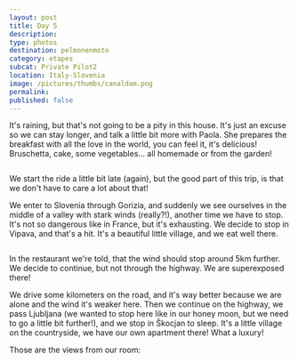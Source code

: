```yaml
---
layout: post
title: Day 5
description: 
type: photos
destination: pelmonenmoto
category: etapes
subcat: Private Pilot2
location: Italy-Slovenia
image: /pictures/thumbs/canaldam.png
permalink: 
published: false
---
```


It's raining, but that's not going to be a pity in this house. It's just an excuse so we can stay longer, and talk a little bit more with Paola. She prepares the breakfast with all the love in the world, you can feel it, it's delicious! Bruschetta, cake, some vegetables... all homemade or from the garden!

<p><a
href="https://lh3.googleusercontent.com/RdG-oFFTTF_hmfe7H7jBeSdhGOyMoourb4euhDvUBluSDHYuYqISCEiKBozQ84pIhD8FZlZd8_I2Ut3F7Rz8hfnuLEtA7ZtXGrVYY188wbue5EgaQ8nUJKtjmktcSjh-GOAhK3rWk_FaTnmD-gmnVzBmbDt7fd40C1-qWmyiyBkEYX6HN8NGabwwXyMSFJk9bLbTVW9oduTBPjQF2qtaAFWFEfzlhrbbuazHv81DefERy8KA6YVPSEi0Va64L99Al7nxRAvx91lsLZPMA83W04v-PosnHQpu7OOxZK4iyOnmJgXKVHA_sJFK1QqqDHFA7VKqndcW_EKB4KUzANC8hSql9OPkjO3ZZ6cHgiOaLcnAKvSrPjRnuPJVKZZB4QAgGNDiddMAZV4GmAcmv6gP2S4F7wWBf--xbGBZpV5tjpNeummTWKIV8lSGe8Cdtp2OQLdI4rwwojY788XFgVlKfzH76XqvElwdc6UNFDGb0XOe2bZGBdiusv4-ENageGLa_7MxYEtoXShwUmrZ_BKly0c4L1l5JaE3RslU9HxCNccSHKofIatl6TDpZs6MhChW67gw1vmlFEMqCsTRXuJJiKQYNngD0duop7_SV1cS=w883-h662-no"> 
<img src="https://lh3.googleusercontent.com/RdG-oFFTTF_hmfe7H7jBeSdhGOyMoourb4euhDvUBluSDHYuYqISCEiKBozQ84pIhD8FZlZd8_I2Ut3F7Rz8hfnuLEtA7ZtXGrVYY188wbue5EgaQ8nUJKtjmktcSjh-GOAhK3rWk_FaTnmD-gmnVzBmbDt7fd40C1-qWmyiyBkEYX6HN8NGabwwXyMSFJk9bLbTVW9oduTBPjQF2qtaAFWFEfzlhrbbuazHv81DefERy8KA6YVPSEi0Va64L99Al7nxRAvx91lsLZPMA83W04v-PosnHQpu7OOxZK4iyOnmJgXKVHA_sJFK1QqqDHFA7VKqndcW_EKB4KUzANC8hSql9OPkjO3ZZ6cHgiOaLcnAKvSrPjRnuPJVKZZB4QAgGNDiddMAZV4GmAcmv6gP2S4F7wWBf--xbGBZpV5tjpNeummTWKIV8lSGe8Cdtp2OQLdI4rwwojY788XFgVlKfzH76XqvElwdc6UNFDGb0XOe2bZGBdiusv4-ENageGLa_7MxYEtoXShwUmrZ_BKly0c4L1l5JaE3RslU9HxCNccSHKofIatl6TDpZs6MhChW67gw1vmlFEMqCsTRXuJJiKQYNngD0duop7_SV1cS=w883-h662-no" alt=""></a></p>

We start the ride a little bit late (again), but the good part of this trip, is that we don't have to care a lot about that!

We enter to Slovenia through Gorizia, and suddenly we see ourselves in the middle of a valley with stark winds (really?!), another time we have to stop. It's not so dangerous like in France, but it's exhausting. We decide to stop in Vipava, and that's a hit. It's a beautiful little village, and we eat well there. 

<p><a
href="https://lh3.googleusercontent.com/SF0C9JCGzZH0fPqWeXWlRGKIZ-JmqSYKeXVEvvpTuvPCXb1Gd3umuFNxYp6hg6U8oCl53YEeobrOJFLfylgIh40rFDb6gHZTlL6ltX0gdk1zCP02NLyrNGG5bbFHZhr4WDC8speooddWRqaiZ22NJev_EohqDt2dYr0-Ai60zixaXmcguVqHD01J9ZteqYbWQpm3wL-XyT0hwKV4zl_n-ykHdMbe0ub8vtzoT3g97gyLZdnKvSprDLxSFGM6gK1T3OT3KmuZzbYnS02QTpiz96Kfa6zNr9w4XFu6jIraWS0O8LRuXl58ODd1Sfni-0jw6s3F3O7tkmKvOSsKUxbUVYlegJgEv-Xtgq3sdvp2qOX9qA81DxXEN3tvCU0Uz9iYP1ugS_1t4TYKlSDdVSGcO7fYfBrxRvAl08pZ7FuHRJRWWydMfnxVPtzw7D6si6zvBNV_14CSfKYfw-nV9E7UHWa9zCDmsok9-C_A0PZvhyPdZEfOgdu_pCZ4vO1Do-5d3N6J69NgokCVc8F9ILTYBbyhumXBfhBtj9zw5YlJGWpSzXcO5RNheGsWJv8VytRh8ohyMJF4QOPZ_vuCgJMEams0igoPQwfGQ317LQTA=w883-h662-no"> 
<img src="https://lh3.googleusercontent.com/SF0C9JCGzZH0fPqWeXWlRGKIZ-JmqSYKeXVEvvpTuvPCXb1Gd3umuFNxYp6hg6U8oCl53YEeobrOJFLfylgIh40rFDb6gHZTlL6ltX0gdk1zCP02NLyrNGG5bbFHZhr4WDC8speooddWRqaiZ22NJev_EohqDt2dYr0-Ai60zixaXmcguVqHD01J9ZteqYbWQpm3wL-XyT0hwKV4zl_n-ykHdMbe0ub8vtzoT3g97gyLZdnKvSprDLxSFGM6gK1T3OT3KmuZzbYnS02QTpiz96Kfa6zNr9w4XFu6jIraWS0O8LRuXl58ODd1Sfni-0jw6s3F3O7tkmKvOSsKUxbUVYlegJgEv-Xtgq3sdvp2qOX9qA81DxXEN3tvCU0Uz9iYP1ugS_1t4TYKlSDdVSGcO7fYfBrxRvAl08pZ7FuHRJRWWydMfnxVPtzw7D6si6zvBNV_14CSfKYfw-nV9E7UHWa9zCDmsok9-C_A0PZvhyPdZEfOgdu_pCZ4vO1Do-5d3N6J69NgokCVc8F9ILTYBbyhumXBfhBtj9zw5YlJGWpSzXcO5RNheGsWJv8VytRh8ohyMJF4QOPZ_vuCgJMEams0igoPQwfGQ317LQTA=w883-h662-no" alt=""></a></p>

In the restaurant we're told, that the wind should stop around 5km further. We decide to continue, but not through the highway. We are superexposed there!

We drive some kilometers on the road, and it's way better because we are alone and the wind it's weaker here. Then we continue on the highway, we pass Ljubljana (we wanted to stop here like in our honey moon, but we need to go a little bit further!), and we stop in Škocjan to sleep. It's a little village on the countryside, we have our own apartment there! What a luxury!

Those are the views from our room:

<p><a
href="https://lh3.googleusercontent.com/ryFVFsSWoVm3q0_-NeDWlajKJ5VF-A0d9CCWIb2YhxBee5z5_SSNzQdkgfPzC8DHJ_53DeJQiYCWFTpNgBlaRl2ydQeKQCvKZw7sxz2JXGIT3YhcjAvrXLLMD8hezE-RI6rVUzbGs7Pg3n_3q31I2CkPMG3SXCRDrB7SFyOlX8aHP0deKly4rUDyjLnxgiJclNYmCIG9JorftRfSMqlgofICtrkGvVK4yM_CDAZ2WkTUvN5her0-o_Mj3zKe0K-KsUf8lezPSnftQoBNydfON5_wzfFMZaPuhva26-9CVIM_vDiqjy4a_Sk68NYIITSEsxBH-9FXsumvpyEH1r_esjYOMeK-xVpnX0ruFWnejxKDU2PCTwp6JfREBYn-IfEynu7IDmSd7evHTMS0uJpdMj5mMwwGNo3uphbduGbKJxuhwzLLafI2lsMM4V9iDqh4wZXsl6E4B2-aNzCLlyOa0OtxH9OdNzv50eVQvSAsSAzl9q_Q-3M_Xn335FqH0AceT3ad5zGP5184Cbb5z6Ph1oWf2zRsvhRIj9oIzLc70rd5jFHxyvWZHSQMXYanBAG_Zt_BvGzA-QxzxMUWZNpB07B0YIp5I0_kI0GiCqus=w883-h662-no"> 
<img src="https://lh3.googleusercontent.com/ryFVFsSWoVm3q0_-NeDWlajKJ5VF-A0d9CCWIb2YhxBee5z5_SSNzQdkgfPzC8DHJ_53DeJQiYCWFTpNgBlaRl2ydQeKQCvKZw7sxz2JXGIT3YhcjAvrXLLMD8hezE-RI6rVUzbGs7Pg3n_3q31I2CkPMG3SXCRDrB7SFyOlX8aHP0deKly4rUDyjLnxgiJclNYmCIG9JorftRfSMqlgofICtrkGvVK4yM_CDAZ2WkTUvN5her0-o_Mj3zKe0K-KsUf8lezPSnftQoBNydfON5_wzfFMZaPuhva26-9CVIM_vDiqjy4a_Sk68NYIITSEsxBH-9FXsumvpyEH1r_esjYOMeK-xVpnX0ruFWnejxKDU2PCTwp6JfREBYn-IfEynu7IDmSd7evHTMS0uJpdMj5mMwwGNo3uphbduGbKJxuhwzLLafI2lsMM4V9iDqh4wZXsl6E4B2-aNzCLlyOa0OtxH9OdNzv50eVQvSAsSAzl9q_Q-3M_Xn335FqH0AceT3ad5zGP5184Cbb5z6Ph1oWf2zRsvhRIj9oIzLc70rd5jFHxyvWZHSQMXYanBAG_Zt_BvGzA-QxzxMUWZNpB07B0YIp5I0_kI0GiCqus=w883-h662-no" alt=""></a></p>


